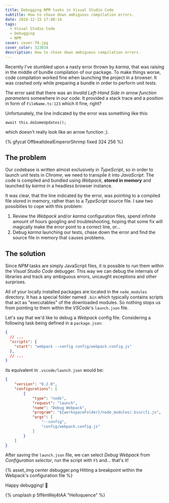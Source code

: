 ```yaml
---
title: Debugging NPM tasks in Visual Studio Code
subtitle: How to chase down ambiguous compilation errors. 
date: 2018-12-15 17:48:14
tags:
  - Visual Studio Code
  - Debugging
  - NPM
cover: cover-70.jpg
cover_color: 323034
description: How to chase down ambiguous compilation errors.
---
```


Recently I've stumbled upon a nasty error thrown by _karma_, that was raising in the middle of bundle compilation of our package. To make things worse, code compilation worked fine when launching the project in a browser. It was crashed only while preparing a bundle in order to perform unit tests. 

The error said that there was an _Invalid Left-Hand Side in arrow function parameters_ somewhere in our code. It provided a stack trace and a position in form of `FileName.ts:123` which it fine, right?

Unfortunately, the line indicated by the error was something like this:

`await this.doSomeUpdates();`

which doesn't really look like an arrow function ;).

{% gfycat OffbeatIdealEmperorShrimp fixed 324 256 %}

## The problem

Our codebase is written almost exclusively in _TypeScript_, so in order to launch unit tests in _Chrome_, we need to transpile it into _JavaScript_. The code is compiled and bundled using _Webpack_, **stored in memory** and launched by _karma_ in a headless browser instance.

It was clear, that the line indicated by the error, was pointing to a compiled file stored in memory, rather than to a _TypeScript_ source file. I saw two possibilies to cope with this problem:

1. Review the _Webpack_ and/or _karma_ configuration files, spend infinite amount of hours googling and troubleshooting, hoping that some fix will magically make the error point to a correct line, or...
2. Debug _karma_ launching our tests, chase down the error and find the source file in memory that causes problems.

## The solution

Since _NPM_ tasks are simply JavaScript files, it is possible to run them within the _Visual Studio Code_ debugger. This way we can debug the internals of libraries and track any ambiguous errors, uncaught exceptions and other surprises.

All of your locally installed packages are located in the 
`node_modules` directory. It has a special folder named `.bin` which typically contains scripts that act as "executables" of the downloaded modules. So nothing stops us from pointing to them within the _VSCode_'s `launch.json` file.

Let's say that we'd like to debug a _Webpack_ config file. Considering a following task being defined in a `package.json`:

```json
{
  // ...
  "scripts": {
    "start": "webpack --config config/webpack.config.js"
  },
  // ...
}
```

its equivalent in `.vscode/launch.json` would be:

```json
{
    "version": "0.2.0",
    "configurations": [
        {
            "type": "node",
            "request": "launch",
            "name": "Debug Webpack",
            "program": "${workspaceFolder}/node_modules/.bin/cli.js",
            "args": [
                "--config",
                "config/webpack.config.js"
            ]
        }
    ]
}
```

After saving the `launch.json` file, we can select _Debug Webpack_ from _Configuration selector_, run the script with `F5` and... that's it!

{% asset_img center debugger.png Hitting a breakpoint within the Webpack's configuration file %}

Happy debugging! 🐞

{% unsplash p 5fNmWej4tAA "Helloquence" %}
